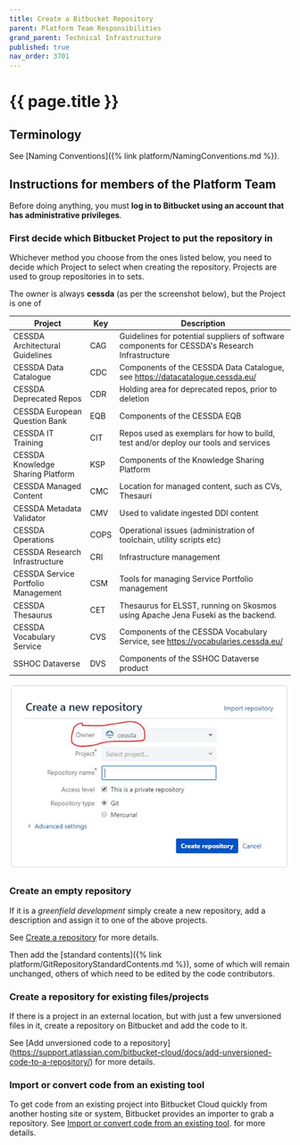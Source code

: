 ```yaml
---
title: Create a Bitbucket Repository
parent: Platform Team Responsibilities
grand_parent: Technical Infrastructure
published: true
nav_order: 3701
---
```


# {{ page.title }}

## Terminology

See [Naming Conventions]({% link platform/NamingConventions.md %}).

## Instructions for members of the Platform Team

Before doing anything, you must **log in to Bitbucket using an account that has administrative privileges**.

### First decide which Bitbucket Project to put the repository in

Whichever method you choose from the ones listed below, you need to decide which Project to select when creating the repository.
Projects are used to group repositories in to sets.

The owner is always **cessda** (as per the screenshot below), but the Project is one of

|   **Project**                                           | **Key** | **Description**                                                                                |
|---------------------------------------------------------|---------|------------------------------------------------------------------------------------------------|
|                    CESSDA Architectural Guidelines      | CAG     | Guidelines for potential suppliers of software components for CESSDA's Research Infrastructure |
|                    CESSDA Data Catalogue                |   CDC   |   Components of the CESSDA Data Catalogue, see <https://datacatalogue.cessda.eu/>                |
|                    CESSDA Deprecated Repos              |   CDR   |   Holding area for deprecated repos, prior to deletion                                         |
|                    CESSDA European Question Bank        |   EQB   |   Components of the CESSDA EQB                                                                 |
|                    CESSDA IT Training                   |   CIT   |   Repos used as exemplars for how to build, test and/or deploy our tools and services          |
|                    CESSDA Knowledge Sharing Platform    |   KSP   |   Components of the Knowledge Sharing Platform                                                 |
|                    CESSDA Managed Content               |   CMC   |   Location for managed content, such as CVs, Thesauri                                          |
|                    CESSDA Metadata Validator            |   CMV   |   Used to validate ingested DDI content                                                        |
|                    CESSDA Operations                    |   COPS  |   Operational issues (administration of toolchain, utility scripts etc)                        |
|                    CESSDA Research Infrastructure       |   CRI   |   Infrastructure management                                                                    |
|                    CESSDA Service Portfolio Management  |   CSM   |   Tools for managing Service Portfolio management                                              |
|                    CESSDA Thesaurus                     |   CET   |   Thesaurus for ELSST, running on Skosmos using Apache Jena Fuseki as the backend.             |
|                    CESSDA Vocabulary Service            |   CVS   |   Components of the CESSDA Vocabulary Service, see <https://vocabularies.cessda.eu/>             |
|                    SSHOC Dataverse                      |   DVS   |   Components of the SSHOC Dataverse product                                                    |

![NewRepo.jpg](../assets/NewGitRepo.jpg)

### Create an empty repository

If it is a *greenfield development* simply create a new repository, add a description and assign it to one of the above projects.

See [Create a repository](<https://support.atlassian.com/bitbucket-cloud/docs/create-a-repository/>)
for more details.

Then add the [standard contents]({% link platform/GitRepositoryStandardContents.md %}),
some of which will remain unchanged, others of which need to be edited by the code contributors.

### Create a repository for existing files/projects

If there is a project in an external location, but with just a few unversioned files in it,
create a repository on Bitbucket and add the code to it.

See [Add unversioned code to a repository]
(<https://support.atlassian.com/bitbucket-cloud/docs/add-unversioned-code-to-a-repository/>) for more details.

### Import or convert code from an existing tool

To get code from an existing project into Bitbucket Cloud quickly from another hosting site or system,
Bitbucket provides an importer to grab a repository. See
[Import or convert code from
    an existing tool](<https://support.atlassian.com/bitbucket-cloud/docs/import-or-convert-code-from-an-existing-tool/>).
for more details.
